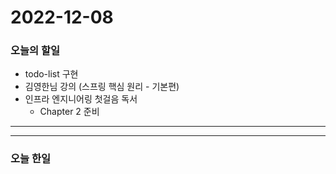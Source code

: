 2022-12-08
==========

### 오늘의 할일
* todo-list 구현
* 김영한님 강의 (스프링 핵심 원리 - 기본편)
* 인프라 엔지니어링 첫걸음 독서
    * Chapter 2 준비
<hr/>
<hr/>

### 오늘 한일